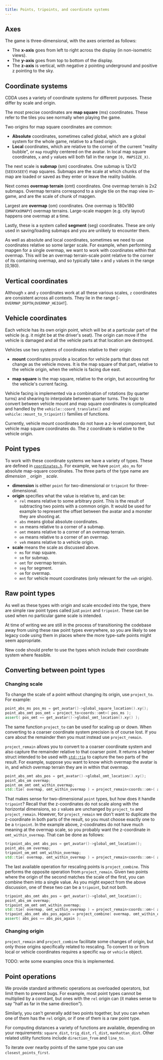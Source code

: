 ```yaml
---
title: Points, tripoints, and coordinate systems
---
```


## Axes

The game is three-dimensional, with the axes oriented as follows:

- The **x-axis** goes from left to right across the display (in non-isometric views).
- The **y-axis** goes from top to bottom of the display.
- The **z-axis** is vertical, with negative z pointing underground and positive z pointing to the
  sky.

## Coordinate systems

CDDA uses a variety of coordinate systems for different purposes. These differ by scale and origin.

The most precise coordinates are **map square** (ms) coordinates. These refer to the tiles you see
normally when playing the game.

Two origins for map square coordinates are common:

- **Absolute** coordinates, sometimes called global, which are a global system for the whole game,
  relative to a fixed origin.
- **Local** coordinates, which are relative to the corner of the current "reality bubble", or `map`
  roughly centered on the avatar. In local map square coordinates, `x` and `y` values will both fall
  in the range `[0, MAPSIZE_X)`.

The next scale is **submap** (sm) coordinates. One submap is 12x12 (`SEEX`x`SEEY`) map squares.
Submaps are the scale at which chunks of the map are loaded or saved as they enter or leave the
reality bubble.

Next comes **overmap terrain** (omt) coordinates. One overmap terrain is 2x2 submaps. Overmap
terrains correspond to a single tile on the map view in-game, and are the scale of chunk of mapgen.

Largest are **overmap** (om) coordinates. One overmap is 180x180 (`OMAPX`x`OMAPY`) overmap terrains.
Large-scale mapgen (e.g. city layout) happens one overmap at a time.

Lastly, these is a system called **segment** (seg) coordinates. These are only used in
saving/loading submaps and you are unlikely to encounter them.

As well as absolute and local coordinates, sometimes we need to use coordinates relative so some
larger scale. For example, when performing mapgen for a single overmap, we want to work with
coordinates within that overmap. This will be an overmap terrain-scale point relative to the corner
of its containing overmap, and so typically take `x` and `y` values in the range [0,180).

## Vertical coordinates

Although `x` and `y` coordinates work at all these various scales, `z` coordinates are consistent
across all contexts. They lie in the range [-`OVERMAP_DEPTH`,`OVERMAP_HEIGHT`].

## Vehicle coordinates

Each vehicle has its own origin point, which will be at a particular part of the vehicle (e.g. it
might be at the driver's seat). The origin can move if the vehicle is damaged and all the vehicle
parts at that location are destroyed.

Vehicles use two systems of coordinates relative to their origin:

- **mount** coordinates provide a location for vehicle parts that does not change as the vehicle
  moves. It is the map square of that part, relative to the vehicle origin, when the vehicle is
  facing due east.

- **map square** is the map square, relative to the origin, but accounting for the vehicle's current
  facing.

Vehicle facing is implemented via a combination of rotations (by quarter turns) and shearing to
interpolate between quarter turns. The logic to convert between vehicle mount and map square
coordinates is complicated and handled by the `vehicle::coord_translate()` and
`vehicle::mount_to_tripoint()` families of functions.

Currently, vehicle mount coordinates do not have a z-level component, but vehicle map square
coordinates do. The z coordinate is relative to the vehicle origin.

## Point types

To work with these coordinate systems we have a variety of types. These are defined in
[`coordinates.h`](../../json/src/coordinates.h). For example, we have `point_abs_ms` for absolute
map-square coordinates. The three parts of the type name are _dimension_ `_` _origin_ `_` _scale_.

- **dimension** is either `point` for two-dimensional or `tripoint` for three-dimensional.
- **origin** specifies what the value is relative to, and can be:
  - `rel` means relative to some arbitrary point. This is the result of subtracting two points with
    a common origin. It would be used for example to represent the offset between the avatar and a
    monster they are shooting at.
  - `abs` means global absolute coordinates.
  - `sm` means relative to a corner of a submap.
  - `omt` means relative to a corner of an overmap terrain.
  - `om` means relative to a corner of an overmap.
  - `veh` means relative to a vehicle origin.
- **scale** means the scale as discussed above.
  - `ms` for map square.
  - `sm` for submap.
  - `omt` for overmap terrain.
  - `seg` for segment.
  - `om` for overmap.
  - `mnt` for vehicle mount coordinates (only relevant for the `veh` origin).

## Raw point types

As well as these types with origin and scale encoded into the type, there are simple raw point types
called just `point` and `tripoint`. These can be used when no particular game scale is intended.

At time of writing we are still in the process of transitioning the codebase away from using these
raw point types everywhere, so you are likely to see legacy code using them in places where the more
type-safe points might seem appropriate.

New code should prefer to use the types which include their coordinate system where feasible.

## Converting between point types

### Changing scale

To change the scale of a point without changing its origin, use `project_to`. For example:

```cpp
point_abs_ms pos_ms = get_avatar()->global_square_location().xy();
point_abs_omt pos_omt = project_to<coords::omt>( pos_ms );
assert( pos_omt == get_avatar()->global_omt_location().xy() );
```

The same function `project_to` can be used for scaling up or down. When converting to a coarser
coordinate system precision is of course lost. If you care about the remainder then you must instead
use `project_remain`.

`project_remain` allows you to convert to a coarser coordinate system and also capture the remainder
relative to that coarser point. It returns a helper struct intended to be used with
[`std::tie`](https://en.cppreference.com/w/cpp/utility/tuple/tie) to capture the two parts of the
result. For example, suppose you want to know which overmap the avatar is in, and which overmap
terrain they are in within that overmap.

```cpp
point_abs_omt abs_pos = get_avatar()->global_omt_location().xy();
point_abs_om overmap;
point_om_omt omt_within_overmap;
std::tie( overmap, omt_within_overmap ) = project_remain<coords::om>( abs_pos );
```

That makes sense for two-dimensional `point` types, but how does it handle `tripoint`? Recall that
the z-coordinates do not scale along with the horizontal dimensions, so `z` values are unchanged by
`project_to` and `project_remain`. However, for `project_remain` we don't want to duplicate the
z-coordinate in both parts of the result, so you must choose exactly one to be a `tripoint`. In the
example above, z-coodinates do not have much meaning at the overmap scale, so you probably want the
z-coordinate in `omt_within_overmap`. That can be done as follows:

```cpp
tripoint_abs_omt abs_pos = get_avatar()->global_omt_location();
point_abs_om overmap;
tripoint_om_omt omt_within_overmap;
std::tie( overmap, omt_within_overmap ) = project_remain<coords::om>( abs_pos );
```

The last available operation for rescaling points is `project_combine`. This performs the opposite
operation from `project_remain`. Given two points where the origin of the second matches the scale
of the first, you can combine them into a single value. As you might expect from the above
discussion, one of these two can be a `tripoint`, but not both.

```cpp
tripoint_abs_omt abs_pos = get_avatar()->global_omt_location();
point_abs_om overmap;
tripoint_om_omt omt_within_overmap;
std::tie( overmap, omt_within_overmap ) = project_remain<coords::om>( abs_pos );
tripoint_abs_omt abs_pos_again = project_combine( overmap, omt_within_overmap );
assert( abs_pos == abs_pos_again );
```

### Changing origin

`project_remain` and `project_combine` facilitate some changes of origin, but only those origins
specifically related to rescaling. To convert to or from local or vehicle coordinates requires a
specific `map` or `vehicle` object.

TODO: write some examples once this is implemented.

## Point operations

We provide standard arithmetic operations as overloaded operators, but limit them to prevent bugs.
For example, most point types cannot be multiplied by a constant, but ones with the `rel` origin can
(it makes sense to say "half as far in the same direction").

Similarly, you can't generally add two points together, but you can when one of them has the `rel`
origin, or if one of them is a raw point type.

For computing distances a variety of functions are available, depending on your requirements:
`square_dist`, `trig_dist`, `rl_dist`, `manhattan_dist`. Other related utility functions include
`direction_from` and `line_to`.

To iterate over nearby points of the same type you can use `closest_points_first`.

